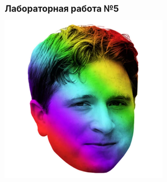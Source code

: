 <h1>Лабораторная работа №5</h1>
<a href="https://GrazZzys.github.io/5"><img src="5/img/lol.png"></img></a>

